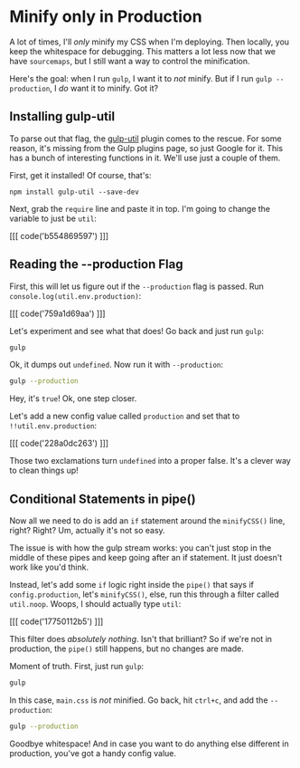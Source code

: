 # Minify only in Production

A lot of times, I'll *only* minify my CSS when I'm deploying. Then locally,
you keep the whitespace for debugging. This matters a lot less now that we
have `sourcemaps`, but I still want a way to control the minification.

Here's the goal: when I run `gulp`, I want it to *not* minify. But if I run
`gulp --production`, I *do* want it to minify. Got it?

## Installing gulp-util

To parse out that flag, the [gulp-util](https://github.com/gulpjs/gulp-util)
plugin comes to the rescue. For some reason, it's missing from the Gulp plugins
page, so just Google for it. This has a bunch of interesting functions in
it. We'll use just a couple of them.

First, get it installed! Of course, that's:

```
npm install gulp-util --save-dev
```

Next, grab the `require` line and paste it in top. I'm going to change the
variable to just be `util`:

[[[ code('b554869597') ]]]

## Reading the --production Flag

First, this will let us figure out if the `--production` flag is passed.
Run `console.log(util.env.production)`:

[[[ code('759a1d69aa') ]]]

Let's experiment and see what that does! Go back and just run `gulp`:

```bash
gulp
```

Ok, it dumps out `undefined`. Now run it with `--production`:

```bash
gulp --production
```

Hey, it's `true`! Ok, one step closer. 

Let's add a new config value called `production` and set that to `!!util.env.production`:

[[[ code('228a0dc263') ]]]

Those two exclamations turn `undefined` into a proper false. It's a clever
way to clean things up!

## Conditional Statements in pipe()

Now all we need to do is add an `if` statement around the `minifyCSS()` line,
right? Right? Um, actually it's not so easy.

The issue is with how the gulp stream works: you can't just stop in the middle
of these pipes and keep going after an if statement. It just doesn't work
like you'd think.

Instead, let's add some `if` logic right inside the `pipe()` that says if
`config.production`, let's `minifyCSS()`, else, run this through a filter
called `util.noop`. Woops, I should actually type `util`:

[[[ code('17750112b5') ]]]

This filter does *absolutely nothing*. Isn't that brilliant? So if we're
not in production, the `pipe()` still happens, but no changes are made. 

Moment of truth. First, just run `gulp`:

```bash
gulp
```

In this case, `main.css` is *not* minified. Go back, hit `ctrl+c`, and add
the `--production`:

```bash
gulp --production
```

Goodbye whitespace! And in case you want to do anything else different in
production, you've got a handy config value.
